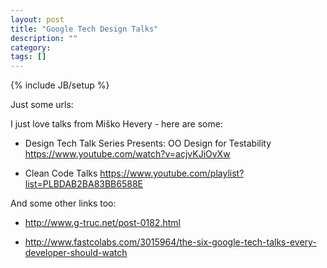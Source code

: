 ```yaml
---
layout: post
title: "Google Tech Design Talks"
description: ""
category: 
tags: []
---
```

{% include JB/setup %}



Just some urls:


I just love talks from Miško Hevery - here are some:


* Design Tech Talk Series Presents: OO Design for Testability
  <https://www.youtube.com/watch?v=acjvKJiOvXw>

* Clean Code Talks
  <https://www.youtube.com/playlist?list=PLBDAB2BA83BB6588E>



And some other links too:


* <http://www.g-truc.net/post-0182.html>

* <http://www.fastcolabs.com/3015964/the-six-google-tech-talks-every-developer-should-watch>


